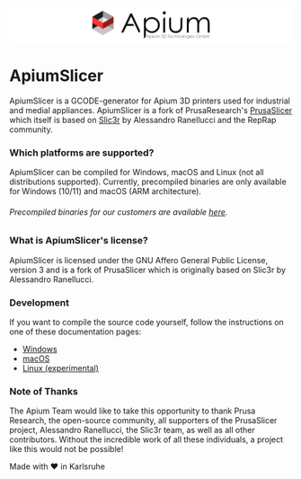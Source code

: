 
![PrusaSlicer logo](/doc/resource/apium_logo.png?raw=true)

# ApiumSlicer
ApiumSlicer is a GCODE-generator for Apium 3D printers used for industrial and medial appliances. ApiumSlicer is a fork 
of PrusaResearch's [PrusaSlicer](https://github.com/prusa3d/PrusaSlicer/tree/master) which itself is based on [Slic3r](https://github.com/Slic3r/Slic3r) by Alessandro Ranellucci and the RepRap 
community.

### Which platforms are supported?

ApiumSlicer can be compiled for Windows, macOS and Linux (not all distributions supported). Currently, precompiled binaries 
are only available for Windows (10/11) and macOS (ARM architecture).

###### Precompiled binaries for our customers are available  [here](https://www.download.apiumtec.com).


### What is ApiumSlicer's license?

ApiumSlicer is licensed under the GNU Affero General Public License, version 3 and is a fork of PrusaSlicer which is 
originally based on Slic3r by Alessandro Ranellucci.

### Development

If you want to compile the source code yourself, follow the instructions on one of
these documentation pages:
* [Windows](doc/How%20to%20build%20-%20Windows.md)
* [macOS](doc/How%20to%20build%20-%20Mac%20OS.md)
* [Linux (experimental)](doc/How%20to%20build%20-%20Linux.md)



### Note of Thanks 
The Apium Team would like to take this opportunity to thank Prusa Research, 
the open-source community, all supporters of the PrusaSlicer project, Alessandro 
Ranellucci, the Slic3r team, as well as all other contributors. Without the incredible 
work of all these individuals, a project like this would not be possible!

Made with :heart: in Karlsruhe
